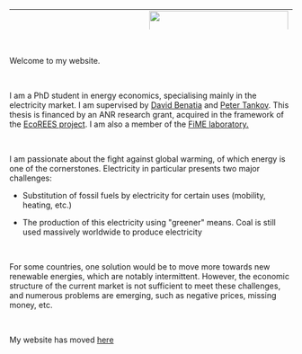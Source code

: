 <!-- #######  YAY, I AM THE SOURCE EDITOR! #########-->
<div class="hJDwNd-AhqUyc-EehZO purZT-AhqUyc-II5mzb pSzOP-AhqUyc-qWD73c JNdkSc yYI8W ">
<div class="JNdkSc-SmKAyb">
<div class="">
<div class="oKdM2c Kzv0Me">
<div id="h.INITIAL_GRID.d0rq3dtyy6ao" class="hJDwNd-AhqUyc-EehZO jXK9ad D2fZ2 OjCsFc GNzUNc">
<div class="jXK9ad-SmKAyb">
<div class="tyJCtd mGzaTb baZpAe lkHyyc">
<table style="height: 36px; width: 100%; border-collapse: collapse;" border="0">
<tbody>
<tr style="height: 18px;">
<td style="width: 50%; height: 18px;">
<div class="oKdM2c Kzv0Me">
<div id="h.INITIAL_GRID.d0rq3dtyy6ao" class="hJDwNd-AhqUyc-EehZO jXK9ad D2fZ2 OjCsFc GNzUNc">
<div class="jXK9ad-SmKAyb">
<div class="tyJCtd mGzaTb baZpAe lkHyyc">
<h1 id="h.ore1slmr3uch" class="CDt4Ke zfr3Q duRjpb" dir="ltr"><span class=" Rn3Z1b"><strong>Alicia Bassi&egrave;re</strong></span></h1>
</div>
</div>
</div>
</div>
<div class="oKdM2c">
<div id="h.25dc2d2504145e05_0" class="hJDwNd-AhqUyc-EehZO jXK9ad D2fZ2 wHaque GNzUNc">
<div class="jXK9ad-SmKAyb">
<div class="tyJCtd mGzaTb baZpAe">
<p class="CDt4Ke zfr3Q" dir="ltr"><strong>PhD Candidate at CREST</strong></p>
<p class="CDt4Ke zfr3Q" dir="ltr"><strong>Electricity Economics, Energy Transition and Climate Change</strong></p>
</div>
</div>
</div>
</div>
</td>
<td style="width: 50%; height: 18px;"><img class="CENy8b" style="float: right;" role="img" src="https://lh5.googleusercontent.com/D5f28Sg8_adLr5XnXot5Em-uTKhxcOCiiHEHMMa_ep7-yQEUPA5lciYdUrkwZGAybHp-znz75JvpVtEMJhNpOgIW6aentnbLdnIMyQhwC8dAJx-Tl3Cx5XcpQh2ybnk_7g=w1280" width="247" height="310" /></td>
</tr>
</tbody>
</table>
</div>
</div>
</div>
</div>
</div>
</div>
</div>
<div class="hJDwNd-AhqUyc-ibL1re purZT-AhqUyc-ibL1re pSzOP-AhqUyc-ibL1re JNdkSc">
<div class="JNdkSc-SmKAyb">
<div class="">
<div class="oKdM2c Kzv0Me">
<div id="h.298d7ca49ad48401_0" class="hJDwNd-AhqUyc-ibL1re purZT-AhqUyc-ibL1re pSzOP-AhqUyc-ibL1re jXK9ad D2fZ2 OjCsFc wHaque">
<div class="jXK9ad-SmKAyb">
<div class="tyJCtd baZpAe">
<div class="t3iYD">&nbsp;</div>
</div>
</div>
</div>
</div>
</div>
</div>
</div>
<section id="h.6bb1a716e298785e_4" class="yaqOZd">
<div class="mYVXT">
<div class="LS81yb VICjCf" tabindex="-1">
<div class="hJDwNd-AhqUyc-uQSCkd purZT-AhqUyc-II5mzb pSzOP-AhqUyc-qWD73c JNdkSc">
<div class="JNdkSc-SmKAyb">
<div class="">
<div class="oKdM2c Kzv0Me">
<div id="h.6bb1a716e298785e_0" class="hJDwNd-AhqUyc-uQSCkd jXK9ad D2fZ2 OjCsFc wHaque GNzUNc">
<div class="jXK9ad-SmKAyb">
<div class="tyJCtd mGzaTb baZpAe">
<p class="CDt4Ke zfr3Q" dir="ltr">Welcome to my website.</p>
<p class="CDt4Ke zfr3Q" dir="ltr">&nbsp;</p>
<p class="CDt4Ke zfr3Q" dir="ltr">I am a PhD student in energy economics, specialising mainly in the electricity market. I am supervised by <span class=" aw5Odc"><a class="XqQF9c" href="https://www.google.com/url?q=https%3A%2F%2Fdavidbenatia.wordpress.com%2F&amp;sa=D&amp;sntz=1&amp;usg=AFQjCNGmVoPT6z3TjlDz6osOZyKXko7-zA" target="_blank" rel="noopener">David Benatia</a></span> and <span class=" aw5Odc"><a class="XqQF9c" href="https://www.google.com/url?q=https%3A%2F%2Fsites.google.com%2Fsite%2Fpetertankov&amp;sa=D&amp;sntz=1&amp;usg=AFQjCNFazyb3UepKo4azcal02CuH-eg4IQ" target="_blank" rel="noopener">Peter Tankov</a></span>. This thesis is financed by an ANR research grant, acquired in the framework of the <span class=" aw5Odc"><a class="XqQF9c" href="https://www.google.com/url?q=https%3A%2F%2Fanr.fr%2FProjet-ANR-19-CE05-0042&amp;sa=D&amp;sntz=1&amp;usg=AFQjCNHQy1ME8SDjWhIssO4Ip9_wRgFWTg" target="_blank" rel="noopener">EcoREES project</a></span>. I am also a member of the <span class=" aw5Odc"><a class="XqQF9c" href="https://www.google.com/url?q=https%3A%2F%2Fwww.fime-lab.org%2F&amp;sa=D&amp;sntz=1&amp;usg=AFQjCNHStUuDQsls-dI5FysgXTrLa64pDA" target="_blank" rel="noopener">FiME laboratory.</a></span></p>
</div>
</div>
</div>
</div>
</div>
</div>
</div>
</div>
</div>
</section>
<section id="h.6bb1a716e298785e_5" class="yaqOZd">
<div class="IFuOkc">&nbsp;</div>
<div class="mYVXT">
<div class="LS81yb VICjCf" tabindex="-1">
<div class="hJDwNd-AhqUyc-uQSCkd purZT-AhqUyc-II5mzb pSzOP-AhqUyc-qWD73c JNdkSc">
<div class="JNdkSc-SmKAyb">
<div class="">
<div class="oKdM2c Kzv0Me">
<div id="h.6bb1a716e298785e_8" class="hJDwNd-AhqUyc-uQSCkd jXK9ad D2fZ2 OjCsFc wHaque GNzUNc">
<div class="jXK9ad-SmKAyb">
<div class="tyJCtd mGzaTb baZpAe">
<p class="CDt4Ke zfr3Q" dir="ltr">I am passionate about the fight against global warming, of which energy is one of the cornerstones. Electricity in particular presents two major challenges:</p>
<ul class="n8H08c UVNKR">
<li class="TYR86d wXCUfe zfr3Q" dir="ltr">
<p class="CDt4Ke zfr3Q" dir="ltr">Substitution of fossil fuels by electricity for certain uses (mobility, heating, etc.)</p>
</li>
<li class="TYR86d wXCUfe zfr3Q" dir="ltr">
<p class="CDt4Ke zfr3Q" dir="ltr">The production of this electricity using "greener" means. Coal is still used massively worldwide to produce electricity</p>
</li>
</ul>
</div>
</div>
</div>
</div>
</div>
</div>
</div>
</div>
</div>
</section>
<section id="h.6bb1a716e298785e_16" class="yaqOZd">
<div class="IFuOkc">&nbsp;</div>
<div class="mYVXT">
<div class="LS81yb VICjCf" tabindex="-1">
<div class="hJDwNd-AhqUyc-uQSCkd purZT-AhqUyc-II5mzb pSzOP-AhqUyc-qWD73c JNdkSc">
<div class="JNdkSc-SmKAyb">
<div class="">
<div class="oKdM2c Kzv0Me">
<div id="h.6bb1a716e298785e_13" class="hJDwNd-AhqUyc-uQSCkd jXK9ad D2fZ2 OjCsFc wHaque GNzUNc">
<div class="jXK9ad-SmKAyb">
<div class="tyJCtd mGzaTb baZpAe">
<p class="CDt4Ke zfr3Q" dir="ltr">For some countries, one solution would be to move more towards new renewable energies, which are notably intermittent. However, the economic structure of the current market is not sufficient to meet these challenges, and numerous problems are emerging, such as negative prices, missing money, etc.</p>
</div>
</div>
</div>
</div>
</div>
</div>
</div>
</div>
</div>
</section>
<section id="h.6bb1a716e298785e_20" class="yaqOZd">
<div class="IFuOkc">&nbsp;</div>
<div class="mYVXT">
<div class="LS81yb VICjCf" tabindex="-1">
<div class="hJDwNd-AhqUyc-uQSCkd purZT-AhqUyc-II5mzb pSzOP-AhqUyc-qWD73c JNdkSc">
<div class="JNdkSc-SmKAyb">
<div class="">
<div class="oKdM2c Kzv0Me">
<div id="h.6bb1a716e298785e_17" class="hJDwNd-AhqUyc-uQSCkd jXK9ad D2fZ2 OjCsFc wHaque GNzUNc">
<div class="jXK9ad-SmKAyb">
<div class="tyJCtd mGzaTb baZpAe">
<p class="CDt4Ke zfr3Q" dir="ltr">My website has moved <a href="[url](https://sites.google.com/view/alicia-bassiere)">here</a>  </p>
</div>
</div>
</div>
</div>
</div>
</div>
</div>
</div>
</div>
</section>
<p>&nbsp;</p>
